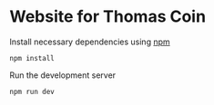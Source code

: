 # Website for Thomas Coin

Install necessary dependencies using [npm](https://npmjs.com/)

```
npm install
```

Run the development server

```
npm run dev
```
